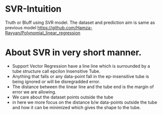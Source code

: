 # SVR-Intuition
Truth or Bluff using SVR model.
The dataset and prediction aim is same as previous model https://github.com/Hamza-Rayyan/Polynomial_linear_regression

#  About SVR in very short manner.
  - Support Vector Regression have a line line which is surrounded by a tube structure call epcilon Insensitive Tube.
  - Anything that falls or any data-point fall in the ep-insensitive tube is being ignored or will be disregradded error.
  - The distance between the linear line and the tube end is the margin of error we are allowing.
  - We care about the dataset points outside the tube
  - in here we more focus on the distance b/w data-points outside the tube and how it can be minimized which gives the shape to the tube.
